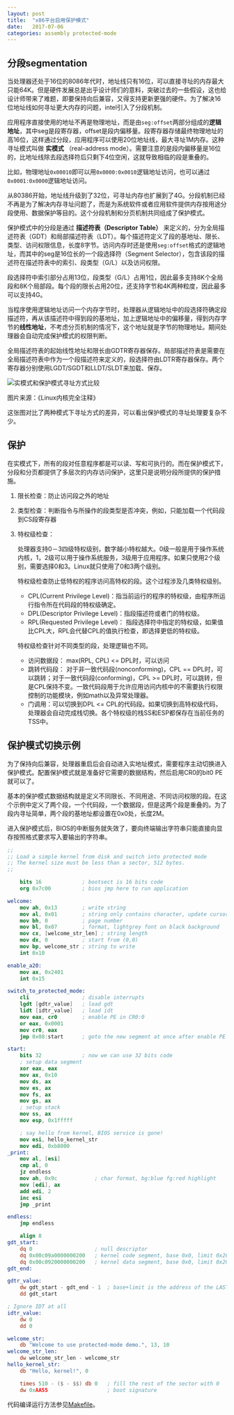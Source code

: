```yaml
---
layout: post
title:  "x86平台启用保护模式"
date:   2017-07-06
categories: assembly protected-mode
---
```


## 分段segmentation

当处理器还处于16位的8086年代时，地址线只有16位，可以直接寻址的内存最大只能64K。但是硬件发展总是出乎设计师们的意料，突破过去的一些假设，这也给设计师带来了难题，即要保持向后兼容，又得支持更新更强的硬件。为了解决16位地址线如何寻址更大内存的问题，intel引入了分段机制。

应用程序直接使用的地址不再是物理地址，而是由`seg:offset`两部分组成的**逻辑地址**，其中seg是段寄存器，offset是段内偏移量。段寄存器存储最终物理地址的高16位，这样通过分段，应用程序可以使用20位地址线，最大寻址1M内存。这种寻址模式叫做 **实模式** （real-address mode）。需要注意的是段内偏移量是16位的，比地址线除去段选择符后只剩下4位空闲，这就导致相临的段是重叠的。

比如，物理地址`0x00010`即可以用`0x0000:0x0010`逻辑地址访问，也可以通过`0x0001:0x0000`逻辑地址访问。

从80386开始，地址线升级到了32位，可寻址内存也扩展到了4G。分段机制已经不再是为了解决内存寻址问题了，而是为系统软件或者应用软件提供内存按用途分段使用、数据保护等目的。这个分段机制和分页机制共同组成了保护模式。

保护模式中的分段是通过 **描述符表（Descriptor Table）** 来定义的，分为全局描述符表（GDT）和局部描述符表（LDT）。每个描述符定义了段的基地址、限长、类型、访问权限信息，长度8字节。访问内存时还是使用`seg:offset`格式的逻辑地址，而其中的seg是16位长的一个段选择符（Segment Selector），包含该段的描述符在描述符表中的索引、段类型（G/L）以及访问权限。

段选择符中索引部分占用13位，段类型（G/L）占用1位，因此最多支持8K个全局段和8K个局部段。每个段的限长占用20位，还支持字节和4K两种粒度，因此最多可以支持4G。

当程序使用逻辑地址访问一个内存字节时，处理器从逻辑地址中的段选择符确定段描述符，再从该描述符中得到段的基地址，加上逻辑地址中的偏移量，得到内存字节的**线性地址**，不考虑分页机制的情况下，这个地址就是字节的物理地址。期间处理器会自动完成保护模式的权限判断。

全局描述符表的起始线性地址和限长由GDTR寄存器保存。局部描述符表是需要在全局描述符表中作为一个段描述符来定义的，段选择符由LDTR寄存器保存。两个寄存器分别使用LGDT/SGDT和LLDT/SLDT来加载、保存。

![实模式和保护模式寻址方式比较]({{site.url}}/assets/real-mode-vs-protected-mode.png)

图片来源：《Linux内核完全注释》

这张图对比了两种模式下寻址方式的差异，可以看出保护模式的寻址处理要复杂不少。

## 保护

在实模式下，所有的段对任意程序都是可以读、写和可执行的。而在保护模式下，分段和分页都提供了多层次的内存访问保护，这里只是说明分段所提供的保护措施。

1. 限长检查：防止访问段之外的地址
2. 类型检查：判断指令与所操作的段类型是否冲突，例如，只能加载一个代码段到CS段寄存器
3. 特权级检查：

    处理器支持0－3四级特权级别，数字越小特权越大。0级一般是用于操作系统内核，1，2级可以用于操作系统服务，3级用于应用程序。如果只使用2个级别，需要选择0和3。Linux就只使用了0和3两个级别。

    特权级检查防止低特权的程序访问高特权的段。这个过程涉及几类特权级别。

    - CPL(Current Privilege Level)：指当前运行的程序的特权级，由程序所运行指令所在代码段的特权级确定。
    - DPL(Descriptor Privilege Level)：指段描述符或者门的特权级。
    - RPL(Requested Privilege Level)： 指段选择符中指定的特权级，如果值比CPL大，RPL会代替CPL的值执行检查，即选择更低的特权级。

    特权级检查针对不同类型的段，处理逻辑也不同。

    - 访问数据段： max(RPL, CPL) <= DPL时，可以访问
    - 跳转代码段： 对于非一致代码段(nonconforming)，CPL == DPL时，可以跳转；对于一致代码段(conforming)，CPL >= DPL时，可以跳转，但是CPL保持不变。一致代码段用于允许应用访问内核中的不需要执行权限控制的功能模块，例如math以及异常处理器。
    - 门调用：可以切换到DPL <= CPL的代码段。如果切换到高特权级代码，处理器会自动完成栈切换。各个特权级的栈SS和ESP都保存在当前任务的TSS中。

## 保护模式切换示例

为了保持向后兼容，处理器重启后会自动进入实地址模式，需要程序主动切换进入保护模式。配置保护模式就是准备好它需要的数据结构，然后启用CR0的bit0 PE就可以了。

基本的保护模式数据结构就是定义不同限长、不同用途、不同访问权限的段。在这个示例中定义了两个段，一个代码段，一个数据段，但是这两个段是重叠的。为了段内寻址简单，两个段的基地址都设置在0x0处，长度2M。

进入保护模式后，BIOS的中断服务就失效了，要向终端输出字符串只能直接向显存按照格式要求写入要输出的字符串。

```nasm
;;
;; Load a simple kernel from disk and switch into protected mode
;; The kernel size must be less than a sector, 512 bytes.
;;

    bits 16             ; bootsect is 16 bits code
    org 0x7c00          ; bios jmp here to run application

welcome:
    mov ah, 0x13        ; write string
    mov al, 0x01        ; string only contains character, update cursor
    mov bh, 0           ; page number
    mov bl, 0x07        ; format, lightgrey font on black background
    mov cx, [welcome_str_len] ; string length
    mov dx, 0           ; start from (0,0)
    mov bp, welcome_str ; string to write
    int 0x10

enable_a20:
    mov ax, 0x2401
    int 0x15

switch_to_protected_mode:
    cli                 ; disable interrupts
    lgdt [gdtr_value]   ; load gdt
    lidt [idtr_value]   ; load idt
    mov eax, cr0        ; enable PE in CR0:0
    or eax, 0x0001
    mov cr0, eax
    jmp 0x08:start      ; goto the new segment at once after enable PE

start:
    bits 32             ; now we can use 32 bits code
    ; setup data segment
    xor eax, eax
    mov ax, 0x10
    mov ds, ax
    mov es, ax
    mov fs, ax
    mov gs, ax
    ; setup stack
    mov ss, ax
    mov esp, 0x1fffff

    ; say hello from kernel, BIOS service is gone!
    mov esi, hello_kernel_str
    mov edi, 0xb8000
_print:
    mov al, [esi]
    cmp al, 0
    jz endless
    mov ah, 0x9c            ; char format, bg:blue fg:red highlight
    mov [edi], ax
    add edi, 2
    inc esi
    jmp _print

endless:
    jmp endless

    align 8
gdt_start:
    dq 0                    ; null descriptor
    dq 0x00c09a0000000200   ; kernel code segment, base 0x0, limit 0x200*4K=2M, DPL=0
    dq 0x00c0920000000200   ; kernel data segment, base 0x0, limit 0x200*4K=2M, DPL=0
gdt_end:

gdtr_value:
    dw gdt_start - gdt_end - 1  ; base+limit is the address of the LAST byte, so minus 1
    dd gdt_start

; Ignore IDT at all
idtr_value:
    dw 0
    dd 0

welcome_str:
    db "Welcome to use protected-mode demo.", 13, 10
welcome_str_len:
    dw welcome_str_len - welcome_str
hello_kernel_str:
    db "Hello, kernel!", 0

    times 510 - ($ - $$) db 0   ; fill the rest of the sector with 0
    dw 0xAA55                   ; boot signature
```
代码编译运行方法参见[Makefile](http://github.com/samsong8610/asm-notes/blob/master/protected-mode/Makefile)。